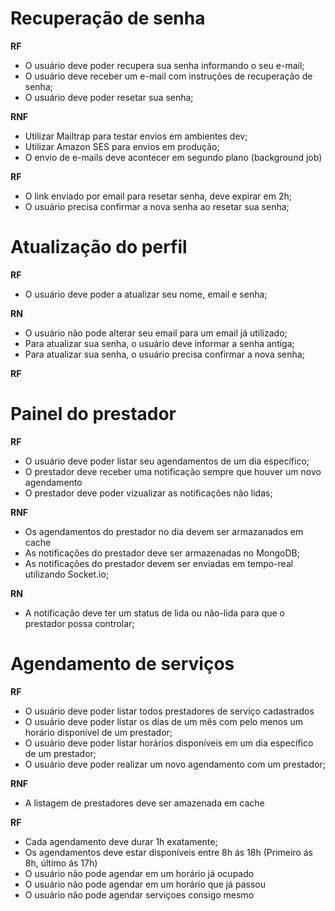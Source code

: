 # Recuperação de senha

**RF**

- O usuário deve poder recupera sua senha informando o seu e-mail;
- O usuário deve receber um e-mail com instruções de recuperação de senha;
- O usuário deve poder resetar sua senha;

**RNF**

- Utilizar Mailtrap para testar envios em ambientes dev;
- Utilizar Amazon SES para envios em produção;
- O envio de e-mails deve acontecer em segundo plano (background job)

**RF**

- O link enviado por email para resetar senha, deve expirar em 2h;
- O usuário precisa confirmar a nova senha ao resetar sua senha;



# Atualização do perfil

**RF**

- O usuário deve poder a atualizar seu nome, email e senha;

**RN**

- O usuário não pode alterar seu email para um email já utilizado;
- Para atualizar sua senha, o usuário deve informar a senha antiga;
- Para atualizar sua senha, o usuário precisa confirmar a nova senha;


**RF**










# Painel do prestador

**RF**

- O usuário deve poder listar seu agendamentos de um dia específico;
- O prestador deve receber uma notificação sempre que houver um novo agendamento
- O prestador deve poder vizualizar as notificações não lidas;

**RNF**

- Os agendamentos do prestador no dia devem ser armazanados em cache
- As notificações do prestador deve ser armazenadas no MongoDB;
- As notificações do prestador devem ser enviadas em tempo-real utilizando Socket.io;

**RN**

- A notificação deve ter um status de lida ou não-lida para que o prestador possa controlar;



# Agendamento de serviços


**RF**

- O usuário deve poder listar todos prestadores de serviço cadastrados
- O usuário deve poder listar os dias de um mês com pelo menos um horário disponível de um prestador;
- O usuário deve poder listar horários disponíveis em um dia específico de um prestador;
- O usuário deve poder realizar um novo agendamento com um prestador;


**RNF**

- A listagem de prestadores deve ser amazenada em cache

**RF**
- Cada agendamento deve durar 1h exatamente;
- Os agendamentos deve estar disponíveis entre 8h ás 18h (Primeiro ás 8h, último ás 17h)
- O usuário não pode agendar em um horário já ocupado
- O usuário não pode agendar em um horário que já passou
- O usuário não pode agendar serviçoes consigo mesmo

